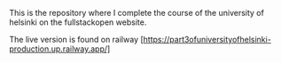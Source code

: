 This is the repository where I complete the course of the university of helsinki on the fullstackopen website.

The live version is found on railway [https://part3ofuniversityofhelsinki-production.up.railway.app/]
